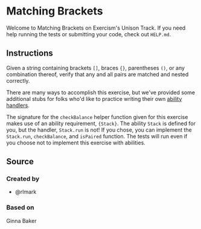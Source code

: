 # Matching Brackets

Welcome to Matching Brackets on Exercism's Unison Track.
If you need help running the tests or submitting your code, check out `HELP.md`.

## Instructions

Given a string containing brackets `[]`, braces `{}`, parentheses `()`,
or any combination thereof, verify that any and all pairs are matched
and nested correctly.

There are many ways to accomplish this exercise, but we've provided some additional stubs for folks who'd like to practice writing their own [ability handlers][ability-handler-docs].

The signature for the `checkBalance` helper function given for this exercise makes use of an ability requirement, `{Stack}`. The ability `Stack` is defined for you, but the handler, `Stack.run` is not! If you chose, you can implement the `Stack.run`, `checkBalance`, and `isPaired` function. The tests will run even if you choose not to implement this exercise with abilities.

[ability-handler-docs]: https://www.unison-lang.org/learn/fundamentals/abilities/writing-abilities/

## Source

### Created by

- @rlmark

### Based on

Ginna Baker